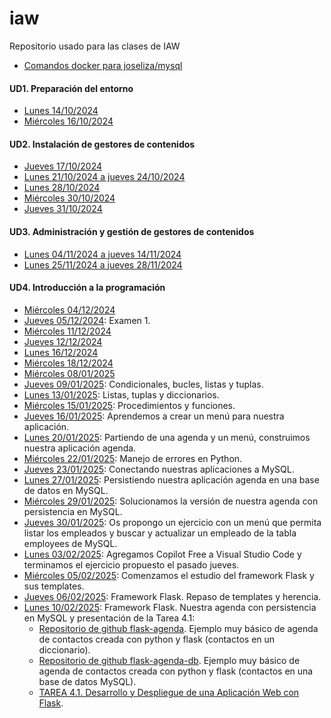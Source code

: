 # iaw
Repositorio usado para las clases de IAW

- [Comandos docker para joseliza/mysql](/Documents/UD4/Comandos%20docker%20para%20MySQL.md)

#### UD1. Preparación del entorno
- [Lunes 14/10/2024](/Schedule/UD1/Lunes%2014-10-2024.md)
- [Miércoles 16/10/2024](/Schedule/UD1/Miércoles%2016-10-2024.md)

#### UD2. Instalación de gestores de contenidos
- [Jueves 17/10/2024](/Schedule/UD2/Jueves%2017-10-2024.md)
- [Lunes 21/10/2024 a jueves 24/10/2024](/Schedule/UD2/Lunes%2021-10-2024%20a%20jueves%2024-10-2024.md)
- [Lunes 28/10/2024](/Schedule/UD2/Lunes%2028-10-2024.md)
- [Miércoles 30/10/2024](/Schedule/UD2/Miércoles%2030-10-2024.md)
- [Jueves 31/10/2024](/Schedule/UD2/Jueves%2031-10-2024.md)

#### UD3. Administración y gestión de gestores de contenidos
- [Lunes 04/11/2024 a jueves 14/11/2024](/Schedule/UD3/Lunes%2004-11-2024%20a%20jueves%2014-11-2024.md)
- [Lunes 25/11/2024 a jueves 28/11/2024](/Schedule/UD3/Lunes%2025-11-2024%20a%20jueves%2028-11-2024.md)

#### UD4. Introducción a la programación
- [Miércoles 04/12/2024](/Schedule/UD4/Miércoles%2004-12-2024.md)
- [Jueves 05/12/2024](/Schedule/UD4/Jueves%2005-12-2024.md): Examen 1.
- [Miércoles 11/12/2024](/Schedule/UD4/Miércoles%2011-12-2024.md)
- [Jueves 12/12/2024](/Schedule/UD4/Jueves%2012-12-2024.md)
- [Lunes 16/12/2024](/Schedule/UD4/Lun+es%2016-12-2024.md)
- [Miércoles 18/12/2024](/Schedule/UD4/Miércoles%2018-12-2024.md)
- [Miércoles 08/01/2025](/Schedule/UD4/Miércoles%2008-01-2025.md)
- [Jueves 09/01/2025](/Schedule/UD4/Jueves%2009-01-2025.md): Condicionales, bucles, listas y tuplas.
- [Lunes 13/01/2025](/Schedule/UD4/Lunes%2013-01-2025.md): Listas, tuplas y diccionarios.
- [Miércoles 15/01/2025](/Schedule/UD4/Miércoles%2015-01-2025.md): Procedimientos y funciones.
- [Jueves 16/01/2025](/Schedule/UD4/Jueves%2016-01-2025.md): Aprendemos a crear un menú para nuestra aplicación.
- [Lunes 20/01/2025](/Schedule/UD4/Lunes%2020-01-2025.md): Partiendo de una agenda y un menú, construimos nuestra aplicación agenda.
- [Miércoles 22/01/2025](/Schedule/UD4/Miércoles%2022-01-2025.md): Manejo de errores en Python.
- [Jueves 23/01/2025](/Schedule/UD4/Jueves%2023-01-2025.md): Conectando nuestras aplicaciones a MySQL.
- [Lunes 27/01/2025](/Schedule/UD4/Lunes%2027-01-2025.md): Persistiendo nuestra aplicación agenda en una base de datos en MySQL.
- [Miércoles 29/01/2025](/Schedule/UD4/Miércoles%2029-01-2025.md): Solucionamos la versión de nuestra agenda con persistencia en MySQL.
- [Jueves 30/01/2025](/Schedule/UD4/Jueves%2030-01-2025.md): Os propongo un ejercicio con un menú que permita listar los empleados y buscar y actualizar un empleado de la tabla employees de MySQL.
- [Lunes 03/02/2025](/Schedule/UD4/Lunes%2003-02-2025.md): Agregamos Copilot Free a Visual Studio Code y terminamos el ejercicio propuesto el pasado jueves.
- [Miércoles 05/02/2025](/Schedule/UD4/Miércoles%2005-02-2025.md): Comenzamos el estudio del framework Flask y sus templates.
- [Jueves 06/02/2025](/Schedule/UD4/Jueves%2006-02-2025.md): Framework Flask. Repaso de templates y herencia. 
- [Lunes 10/02/2025](/Schedule/UD4/Lunes%2010-02-2025.md): Framework Flask. Nuestra agenda con persistencia en MySQL y presentación de la Tarea 4.1:
    - [Repositorio de github flask-agenda](https://github.com/joseliza/flask-agenda). Ejemplo muy básico de agenda de contactos creada con python y flask (contactos en un diccionario).
    - [Repositorio de github flask-agenda-db](https://github.com/joseliza/flask-agenda-db). Ejemplo muy básico de agenda de contactos creada con python y flask (contactos en una base de datos MySQL).
    - [TAREA 4.1. Desarrollo y Despliegue de una Aplicación Web con Flask](/Exercises/UD4/TAREA%204.1.%20Desarrollo%20y%20Despliegue%20de%20una%20Aplicación%20Web%20con%20Flask.pdf).

